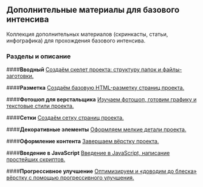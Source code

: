 ## Дополнительные материалы для базового интенсива
Коллекция дополнительных материалов (скринкасты, статьи, инфографика) для прохождения базового интенсива.

### Разделы и описание

####**Вводный**
[Создаём скелет проекта: структуру папок и файлы-заготовки.](/sections/section-1.md)

####**Разметка**
[Создаём базовую HTML-разметку страниц проекта.](/sections/section-2.md)

####**Фотошоп для верстальщика**
[Изучаем фотошоп, готовим графику и текстовые стили проекта.](/sections/section-3.md)

####**Сетки**
[Создаём сетку страниц проекта.](/sections/section-4.md)

####**Декоративные элементы**
[Оформляем мелкие детали проекта.](/sections/section-5.md)

####**Оформление контента**
[Завершаем вёрстку проекта.](/sections/section-6.md)

####**Введение в JavaScript**
[Введение в JavaScript, написание простейших скриптов.](/sections/section-7.md)

####**Прогрессивное улучшение**
[Оптимизируем и «доводим до блеска» вёрстку с помощью прогрессивного улучшения.](/sections/section-8.md)
